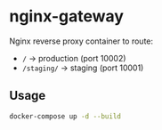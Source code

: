 # nginx-gateway

Nginx reverse proxy container to route:

- `/` → production (port 10002)
- `/staging/` → staging (port 10001)

## Usage

```bash
docker-compose up -d --build
```